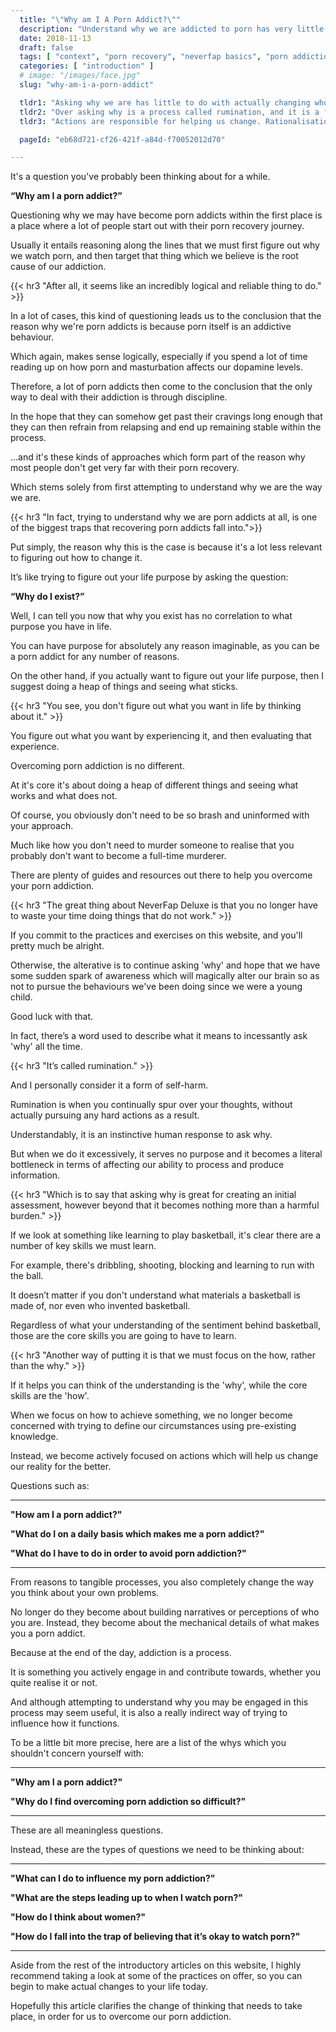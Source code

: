 ```yaml
---
  title: "\"Why am I A Porn Addict?\""
  description: "Understand why we are addicted to porn has very little in common with figuring out how to overcome porn addiction."
  date: 2018-11-13
  draft: false
  tags: [ "context", "porn recovery", "neverfap basics", "porn addiction", "addiction", "awareness", "nofap", "neverfap", "neverfap deluxe", "neverfap basics", "NoFap Companion" ]
  categories: [ "introduction" ]
  # image: "/images/face.jpg"
  slug: "why-am-i-a-porn-addict"

  tldr1: "Asking why we are has little to do with actually changing who we are."
  tldr2: "Over asking why is a process called rumination, and it is a form of self-harm"
  tldr3: "Actions are responsible for helping us change. Rationalisations on the other hand do not help in any way."

  pageId: "eb68d721-cf26-421f-a84d-f70052012d70"

---
```


<!-- Very Happy With Edit -->

It's a question you've probably been thinking about for a while.

**“Why am I a porn addict?”**

Questioning why we may have become porn addicts within the first place is a place where a lot of people start out with their porn recovery journey.

Usually it entails reasoning along the lines that we must first figure out why we watch porn, and then target that thing which we believe is the root cause of our addiction.


{{< hr3 "After all, it seems like an incredibly logical and reliable thing to do." >}}


In a lot of cases, this kind of questioning leads us to the conclusion that the reason why we're porn addicts is because porn itself is an addictive behaviour.

Which again, makes sense logically, especially if you spend a lot of time reading up on how porn and masturbation affects our dopamine levels.

Therefore, a lot of porn addicts then come to the conclusion that the only way to deal with their addiction is through discipline.

In the hope that they can somehow get past their cravings long enough that they can then refrain from relapsing and end up remaining stable within the process.

...and it's these kinds of approaches which form part of the reason why most people don't get very far with their porn recovery.

Which stems solely from first attempting to understand why we are the way we are.

{{< hr3 "In fact, trying to understand why we are porn addicts at all, is one of the biggest traps that recovering porn addicts fall into.">}}

Put simply, the reason why this is the case is because it's a lot less relevant to figuring out how to change it. 

It’s like trying to figure out your life purpose by asking the question:

**“Why do I exist?”**

Well, I can tell you now that why you exist has no correlation to what purpose you have in life. 

You can have purpose for absolutely any reason imaginable, as you can be a porn addict for any number of reasons. 

On the other hand, if you actually want to figure out your life purpose, then I suggest doing a heap of things and seeing what sticks.


{{< hr3 "You see, you don't figure out what you want in life by thinking about it." >}}


You figure out what you want by experiencing it, and then evaluating that experience.

Overcoming porn addiction is no different. 

At it's core it's about doing a heap of different things and seeing what works and what does not.

Of course, you obviously don't need to be so brash and uninformed with your approach.

Much like how you don't need to murder someone to realise that you probably don't want to become a full-time murderer.

There are plenty of guides and resources out there to help you overcome your porn addiction. 


{{< hr3 "The great thing about NeverFap Deluxe is that you no longer have to waste your time doing things that do not work." >}}
 

If you commit to the practices and exercises on this website, and you'll pretty much be alright. 

Otherwise, the alterative is to continue asking 'why' and hope that we have some sudden spark of awareness which will magically alter our brain so as not to pursue the behaviours we've been doing since we were a young child.

Good luck with that.

In fact, there’s a word used to describe what it means to incessantly ask 'why' all the time. 


{{< hr3 "It’s called rumination." >}}

And I personally consider it a form of self-harm.

Rumination is when you continually spur over your thoughts, without actually pursuing any hard actions as a result.

Understandably, it is an instinctive human response to ask why. 

But when we do it excessively, it serves no purpose and it becomes a literal bottleneck in terms of affecting our ability to process and produce information. 


{{< hr3 "Which is to say that asking why is great for creating an initial assessment, however beyond that it becomes nothing more than a harmful burden." >}}


If we look at something like learning to play basketball, it's clear there are a number of key skills we must learn. 

For example, there's dribbling, shooting, blocking and learning to run with the ball. 

It doesn’t matter if you don't understand what materials a basketball is made of, nor even who invented basketball. 

Regardless of what your understanding of the sentiment behind basketball, those are the core skills you are going to have to learn.  

<!-- Which is to say that while dribbling is important, practicing dribbling  -->

<!-- 

 is something which may help you better understand those skills, however the core skills themselves are undeniable.

 -->

{{< hr3 "Another way of putting it is that we must focus on the how, rather than the why." >}}

If it helps you can think of the understanding is the 'why', while the core skills are the 'how'.

When we focus on how to achieve something, we no longer become concerned with trying to define our circumstances using pre-existing knowledge. 

Instead, we become actively focused on actions which will help us change our reality for the better. 

Questions such as: 

<hr class="hrul"/>

**"How am I a porn addict?"** 

**"What do I on a daily basis which makes me a porn addict?"** 

**"What do I have to do in order to avoid porn addiction?"**

<hr class="hrul__bottom"/>

From reasons to tangible processes, you also completely change the way you think about your own problems. 

No longer do they become about building narratives or perceptions of who you are. Instead, they become about the mechanical details of what makes you a porn addict.

Because at the end of the day, addiction is a process. 

It is something you actively engage in and contribute towards, whether you quite realise it or not. 

And although attempting to understand why you may be engaged in this process may seem useful, it is also a really indirect way of trying to influence how it functions. 

To be a little bit more precise, here are a list of the whys which you shouldn't concern yourself with:

<hr class="hrul"/>

**"Why am I a porn addict?"**

**"Why do I find overcoming porn addiction so difficult?"**

<hr class="hrul__bottom"/>

These are all meaningless questions. 

Instead, these are the types of questions we need to be thinking about:

<hr class="hrul"/>

**"What can I do to influence my porn addiction?"**

**"What are the steps leading up to when I watch porn?"**

**"How do I think about women?"**

**"How do I fall into the trap of believing that it’s okay to watch porn?"**

<hr class="hrul__bottom"/>

Aside from the rest of the introductory articles on this website, I highly recommend taking a look at some of the practices on offer, so you can begin to make actual changes to your life today.

Hopefully this article clarifies the change of thinking that needs to take place, in order for us to overcome our porn addiction.



